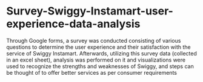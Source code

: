 # Survey-Swiggy-Instamart-user-experience-data-analysis

Through Google forms, a survey was conducted consisting of various questions to determine the user experience and their satisfaction with the service of Swiggy Instamart. Afterwards, utilizing this survey data (collected in an excel sheet), analysis was performed on it and visualizations were used to recognize the strengths and weaknesses of Swiggy, and steps can be thought of to offer better services as per consumer requirements 
